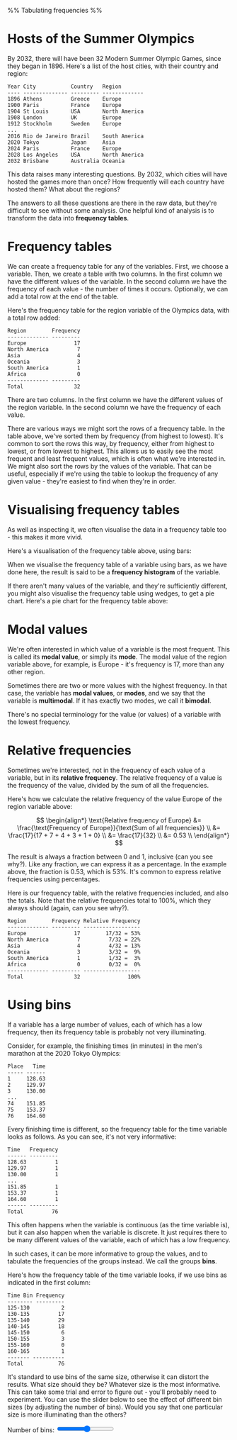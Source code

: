 %% Tabulating frequencies %%

# Hosts of the Summer Olympics

By 2032, there will have been 32 Modern Summer Olympic Games, since they began in 1896. Here's a list of the host cities, with their country and region:

```
Year City           Country   Region
---- -------------- --------- -------------
1896 Athens         Greece    Europe
1900 Paris          France    Europe
1904 St Louis       USA       North America
1908 London         UK        Europe
1912 Stockholm      Sweden    Europe
...
2016 Rio de Janeiro Brazil    South America
2020 Tokyo          Japan     Asia
2024 Paris          France    Europe
2028 Los Angeles    USA       North America
2032 Brisbane       Australia Oceania
```

This data raises many interesting questions. By 2032, which cities will have hosted the games more than once? How frequently will each country have hosted them? What about the regions?

The answers to all these questions are there in the raw data, but they're difficult to see without some analysis. One helpful kind of analysis is to transform the data into **frequency tables**.

# Frequency tables

We can create a frequency table for any of the variables. First, we choose a variable. Then, we create a table with two columns. In the first column we have the different values of the variable. In the second column we have the frequency of each value - the number of times it occurs. Optionally, we can add a total row at the end of the table.

Here's the frequency table for the region variable of the Olympics data, with a total row added:

```
Region        Frequency
------------- ---------
Europe               17
North America         7
Asia                  4
Oceania               3
South America         1
Africa                0
------------- ---------
Total                32
```

There are two columns. In the first column we have the different values of the region variable. In the second column we have the frequency of each value.

There are various ways we might sort the rows of a frequency table. In the table above, we've sorted them by frequency (from highest to lowest). It's common to sort the rows this way, by frequency, either from highest to lowest, or from lowest to highest. This allows us to easily see the most frequent and least frequent values, which is often what we're interested in. We might also sort the rows by the values of the variable. That can be useful, especially if we're using the table to lookup the frequency of any given value - they're easiest to find when they're in order.

# Visualising frequency tables

As well as inspecting it, we often visualise the data in a frequency table too - this makes it more vivid.

Here's a visualisation of the frequency table above, using bars:

<div id="bars"></div>
<script>
  Highcharts.chart("bars", {
  	title: {text: "Hostings of the Modern Summer Olympics, 1896-2032"},
  	caption: {text: "Data source: International Olympic Committee"},
  	xAxis: {type: "category", title: {text: ""}},
  	yAxis: {min: 0, max: 20, visible: false, title: {text: "Frequency"}, tickInterval: 2},
  	legend: {enabled: false},
  	series: [{
  	  type: "column",
  	  dataLabels: {enabled: true},
      data: [["Europe", 17],["North America", 7],["Asia", 4],["Oceania", 3],["South America", 1],["Africa", 0],],
  	}]
  });
</script>

When we visualise the frequency table of a variable using bars, as we have done here, the result is said to be a **frequency histogram** of the variable.

If there aren't many values of the variable, and they're sufficiently different, you might also visualise the frequency table using wedges, to get a pie chart. Here's a pie chart for the frequency table above:

<div id="wedges"></div>
<script>
  Highcharts.chart("wedges", {
  	title: {text: "Hostings of the Modern Summer Olympics, 1896-2032"},
  	caption: {text: "Data source: International Olympic Committee"},
  	series: [{
  		type: "pie",
  		data: [{name: "Europe", y: 17},{name: "North America", y: 7},{name: "Asia", y: 4},{name: "Oceania", y: 3},{name: "South America", y: 1},{name: "Africa", y: 0}],
  		dataLabels: {format: "{point.name} ({point.y})"},
  	}]
  });
</script>

# Modal values

We're often interested in which value of a variable is the most frequent. This is called its **modal value**, or simply its **mode**. The modal value of the region variable above, for example, is Europe - it's frequency is 17, more than any other region.

Sometimes there are two or more values with the highest frequency. In that case, the variable has **modal values**, or **modes**, and we say that the variable is **multimodal**. If it has exactly two modes, we call it **bimodal**.

There's no special terminology for the value (or values) of a variable with the lowest frequency.

# Relative frequencies

Sometimes we're interested, not in the frequency of each value of a variable, but in its **relative frequency**. The relative frequency of a value is the frequency of the value, divided by the sum of all the frequencies.

Here's how we calculate the relative frequency of the value Europe of the region variable above:

$$ \begin{align*}
\text{Relative frequency of Europe} &= \frac{\text{Frequency of Europe}}{\text{Sum of all frequencies}} \\
                                    &= \frac{17}{17 + 7 + 4 + 3 + 1 + 0} \\
                                    &= \frac{17}{32} \\
                                    &= 0.53 \\
\end{align*} $$

The result is always a fraction between 0 and 1, inclusive (can you see why?). Like any fraction, we can express it as a percentage. In the example above, the fraction is 0.53, which is 53%. It's common to express relative frequencies using percentages.

Here is our frequency table, with the relative frequencies included, and also the totals. Note that the relative frequencies total to 100%, which they always should (again, can you see why?).

```
Region        Frequency Relative Frequency
------------- --------- ------------------
Europe               17        17/32 = 53%
North America         7         7/32 = 22%
Asia                  4         4/32 = 13%
Oceania               3         3/32 =  9%
South America         1         1/32 =  3%
Africa                0         0/32 =  0%
------------- --------- ------------------
Total                32               100%
```

# Using bins

If a variable has a large number of values, each of which has a low frequency, then its frequency table is probably not very illuminating.

Consider, for example, the finishing times (in minutes) in the men's marathon at the 2020 Tokyo Olympics:

```
Place   Time
----- ------
1     128.63
2     129.97
3     130.00
...
74    151.85
75    153.37
76    164.60
```

Every finishing time is different, so the frequency table for the time variable looks as follows. As you can see, it's not very informative:

```
Time   Frequency
------ ---------
128.63         1
129.97         1
130.00         1
...
151.85         1
153.37         1
164.60         1
------ ---------
Total         76
```

This often happens when the variable is continuous (as the time variable is), but it can also happen when the variable is discrete. It just requires there to be many different values of the variable, each of which has a low frequency.

In such cases, it can be more informative to group the values, and to tabulate the frequencies of the groups instead. We call the groups **bins**.

Here's how the frequency table of the time variable looks, if we use bins as indicated in the first column:

```
Time Bin Frequency
-------- ---------
125-130          2
130-135         17
135-140         29
140-145         18
145-150          6
150-155          3
155-160          0
160-165          1
------- ----------
Total           76
```

It's standard to use bins of the same size, otherwise it can distort the results. What size should they be? Whatever size is the most informative. This can take some trial and error to figure out - you'll probably need to experiment. You can use the slider below to see the effect of different bin sizes (by adjusting the number of bins). Would you say that one particular size is more illuminating than the others? 

<div id="bins"></div>
Number of bins: <input id="numBins" type="range" min="1" max="20" oninput="plot()"/>
<script src="https://code.highcharts.com/modules/histogram-bellcurve.js"></script>
<script>
  plot();
  function plot() {
    Highcharts.chart("bins", {
    	title: {text: "Distribution of finishing times in the 2020 Tokyo Olympics men's marathon"},
    	xAxis: {min: 100, max: 200, title: {text: "Finishing time (mins)"}, endOnTick: true},
    	yAxis: {min: 0, title: {text: 'Frequency'}},
    	legend: {enabled: false},
    	series: [{
    	  type: 'histogram',
    		baseSeries: 1,
    		binsNumber: document.getElementById("numBins").value*1,
    	},{
    	  data: [128.63,129.97,130,130.03,130.27,130.68,131.58,131.68,131.97,132.22,132.37,132.83,133.03,133.37,133.48,134.03,134.55,134.8,134.97,135.18,135.35,135.57,135.83,135.85,135.93,136.13,136.27,136.28,136.43,136.55,136.58,136.65,136.7,136.72,136.95,137.07,137.28,137.32,137.73,137.98,138.45,138.47,138.57,138.65,138.67,139.45,139.73,139.95,140.6,140.72,140.88,141,141.25,141.48,141.53,141.53,141.58,141.75,142.1,142.2,142.25,142.38,142.83,143.2,143.68,144.07,145.05,145.62,146.13,146.98,147.8,148.72,150.13,151.85,153.37,164.6],
        /*
        data: [3.5, 3, 3.2, 3.1, 3.6, 3.9, 3.4, 3.4, 2.9, 3.1, 3.7, 3.4, 3, 3, 4, 4.4, 3.9, 3.5, 3.8, 3.8, 3.4, 3.7, 3.6, 3.3, 3.4, 3, 3.4, 3.5, 3.4, 3.2, 3.1, 3.4, 4.1, 4.2, 3.1, 3.2, 3.5, 3.6, 3, 3.4, 3.5, 2.3, 3.2, 3.5, 3.8, 3, 3.8, 3.2, 3.7, 3.3, 3.2, 3.2, 3.1, 2.3, 2.8, 2.8, 3.3, 2.4, 2.9, 2.7, 2, 3, 2.2, 2.9, 2.9, 3.1, 3, 2.7, 2.2, 2.5, 3.2, 2.8, 2.5, 2.8, 2.9, 3, 2.8, 3, 2.9, 2.6, 2.4, 2.4, 2.7, 2.7, 3, 3.4, 3.1, 2.3, 3, 2.5, 2.6, 3, 2.6, 2.3, 2.7, 3, 2.9, 2.9, 2.5, 2.8, 3.3, 2.7, 3, 2.9, 3, 3, 2.5, 2.9, 2.5, 3.6, 3.2, 2.7, 3, 2.5, 2.8, 3.2, 3, 3.8, 2.6, 2.2, 3.2, 2.8, 2.8, 2.7, 3.3, 3.2, 2.8, 3, 2.8, 3, 2.8, 3.8, 2.8, 2.8, 2.6, 3, 3.4, 3.1, 3, 3.1, 3.1, 3.1, 2.7, 3.2, 3.3, 3, 2.5, 3, 3.4, 3],
        */
        visible: false,
    	}]
    });    
  }
</script>